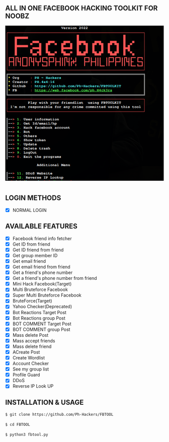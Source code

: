 ## ALL IN ONE FACEBOOK HACKING TOOLKIT FOR NOOBZ
![FIRST RUN OF MY TOOL](https://github.com/Ph-Hackers/FBTOOL/blob/main/305167195_569810791580666_2922267949219464915_n.png)
#
## LOGIN METHODS
- [x] NORMAL LOGIN

## AVAILABLE FEATURES
- [x] Facebook friend info fetcher
- [x] Get ID from friend
- [x] Get ID friend from friend
- [x] Get group member ID
- [x] Get email friend
- [x] Get email friend from friend
- [x] Get a friend's phone number
- [x] Get a friend's phone number from friend
- [x] Mini Hack Facebook(Target)
- [x] Multi Bruteforce Facebook
- [x] Super Multi Bruteforce Facebook
- [x] BruteForce(Target)
- [x] Yahoo Checker(Deprecated)
- [x] Bot Reactions Target Post
- [x] Bot Reactions group Post
- [x] BOT COMMENT Target Post
- [x] BOT COMMENT group Post
- [x] Mass delete Post
- [x] Mass accept friends
- [x] Mass delete friend
- [x] ACreate Post
- [x] Create Wordlist
- [x] Account Checker 
- [x] See my group list
- [x] Profile Guard
- [x] DDoS
- [x] Reverse IP Look UP

## INSTALLATION & USAGE

    $ git clone https://github.com/Ph-Hackers/FBTOOL
    
    $ cd FBTOOL

    $ python3 fbtool.py
    
   
#
